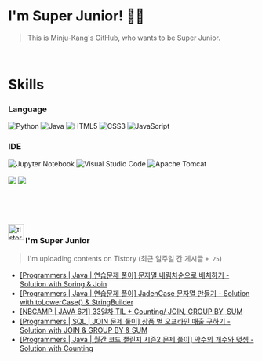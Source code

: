 
# I'm Super Junior! 🐱‍🏍
  > This is Minju-Kang's GitHub, who wants to be Super Junior.

<br>

<h1>Skills</h1>
<h3>Language</h3>
<div sytle="display:inline;">
<img alt="Python" src="https://img.shields.io/badge/Python-3776AB?style=flat-square&logo=Python&logoColor=white"/>
<img alt="Java" src="https://img.shields.io/badge/JAVA-007396?style=flat-square&logo=Java&logoColor=white"/>
<img alt="HTML5" src="https://img.shields.io/badge/HTML5-E34F26?style=flat-square&logo=HTML5&logoColor=white"/>
<img alt="CSS3" src="https://img.shields.io/badge/CSS3-1572B6?style=flat-square&logo=CSS3&logoColor=white"/>
<img alt="JavaScript" src="https://img.shields.io/badge/JavaScript-F7DF1E?style=flat-square&logo=JavaScript&logoColor=black"/>
</div>
<h3>IDE</h3>
<div sytle="display:inline;">
<img alt="Jupyter Notebook" src="https://img.shields.io/badge/Jupyter-F37626?style=flat-square&logo=Jupyter&logoColor=white"/>
<img alt="Visual Studio Code" src="https://img.shields.io/badge/Visual Studio Code-007ACC?style=flat-square&logo=Visual Studio Code&logoColor=white"/>
<img alt="Apache Tomcat" src="https://img.shields.io/badge/Apache Tomcat-F8DC75?style=flat-square&logo=Apache Tomcat&logoColor=black"/>
</div>
<br>

<img src="https://github-readme-stats.vercel.app/api/top-langs/?username=minjukang727" >
<img src="https://github-readme-stats.vercel.app/api?username=MinjuKang727&show_icons=true&theme=radical">

<br><br>


<br>

<img src="https://github.com/MinjuKang727/MinjuKang727/assets/108849480/0ac49170-7c8c-4c99-b0e5-86c414fc591c" alt="tistory-icon_IamSuperJunior" width="32px" align="left">

###  I'm Super Junior
  > I'm uploading contents on Tistory  (최근 일주일 간 게시글 `+ 25`)  

- <a href="https://ajtwltsk.tistory.com/220"> [Programmers | Java | 연습문제 풀이] 문자열 내림차순으로 배치하기 - Solution with Soring &amp; Join </a><br>  
- <a href="https://ajtwltsk.tistory.com/219"> [Programmers | Java | 연습문제 풀이] JadenCase 문자열 만들기 - Solution with toLowerCase() &amp; StringBuilder </a><br>  
- <a href="https://ajtwltsk.tistory.com/218"> [NBCAMP | JAVA 6기] 33일차 TIL + Counting/ JOIN, GROUP BY, SUM </a><br>  
- <a href="https://ajtwltsk.tistory.com/217"> [Programmers | SQL | JOIN 문제 풀이] 상품 별 오프라인 매출 구하기 - Solution with JOIN &amp; GROUP BY &amp; SUM </a><br>  
- <a href="https://ajtwltsk.tistory.com/216"> [Programmers | Java | 월간 코드 챌린지 시즌2 문제 풀이] 약수의 개수와 덧셈 - Solution with Counting </a><br>  


